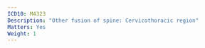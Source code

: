 ```yaml
---
ICD10: M4323
Description: "Other fusion of spine: Cervicothoracic region"
Matters: Yes
Weight: 1
---
```


